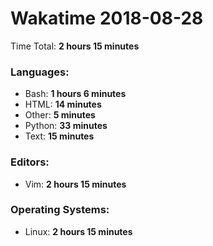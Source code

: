 # Wakatime 2018-08-28

Time Total: **2 hours 15 minutes**

### Languages:
- Bash: **1 hours 6 minutes** 
- HTML: **14 minutes** 
- Other: **5 minutes** 
- Python: **33 minutes** 
- Text: **15 minutes** 

### Editors:
- Vim: **2 hours 15 minutes** 

### Operating Systems:
- Linux: **2 hours 15 minutes** 

